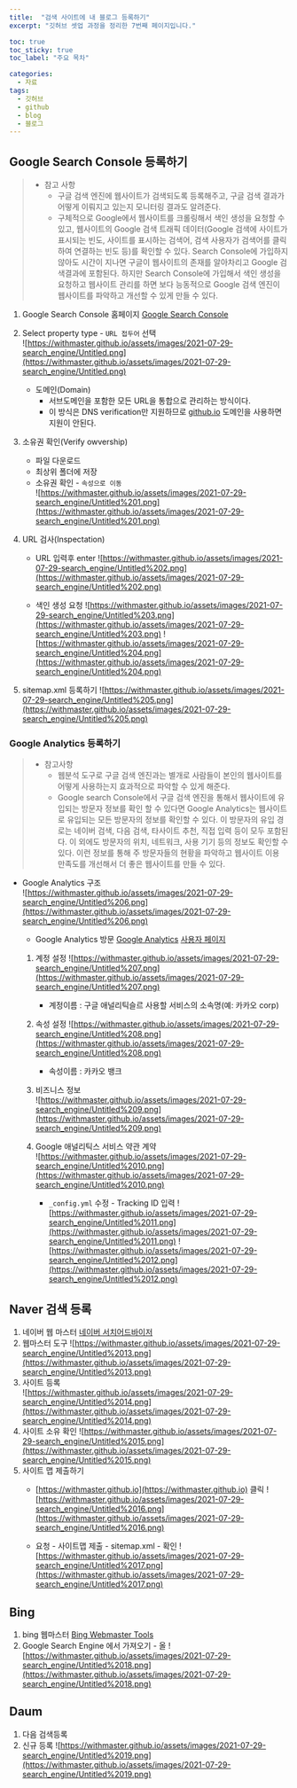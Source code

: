 ```yaml
---
title:  "검색 사이트에 내 블로그 등록하기"
excerpt: "깃허브 셋업 과정을 정리한 7번째 페이지입니다."

toc: true
toc_sticky: true
toc_label: "주요 목차"

categories:
  - 자료
tags:
  - 깃허브
  - github
  - blog
  - 블로그
---
```


## Google Search Console 등록하기
> * 참고 사항
>    * 구글 검색 엔진에 웹사이트가 검색되도록 등록해주고, 구글 검색 결과가 어떻게 이뤄지고 있는지 모니터링 결과도 알려준다.
>    * 구체적으로 Google에서 웹사이트를 크롤링해서 색인 생성을 요청할 수 있고, 웹사이트의 Google 검색 트래픽 데이터(Google 검색에 사이트가 표시되는 빈도, 사이트를 표시하는 검색어, 검색 사용자가 검색어를 클릭하여 연결하는 빈도 등)를 확인할 수 있다. Search Console에 가입하지 않아도 시간이 지나면 구글이 웹사이트의 존재를 알아차리고 Google 검색결과에 포함된다. 하지만 Search Console에 가입해서 색인 생성을 요청하고 웹사이트 관리를 하면 보다 능동적으로 Google 검색 엔진이 웹사이트를 파악하고 개선할 수 있게 만들 수 있다.
1. Google Search Console 홈페이지
    [Google Search Console](https://search.google.com/search-console/about)

2. Select property type - `URL 접두어` 선택  
    ![https://withmaster.github.io/assets/images/2021-07-29-search_engine/Untitled.png](https://withmaster.github.io/assets/images/2021-07-29-search_engine/Untitled.png)
    * 도메인(Domain)
        * 서브도메인을 포함한 모든 URL을 통합으로 관리하는 방식이다.
        * 이 방식은 DNS verification만 지원하므로 [github.io](http://github.io/) 도메인을 사용하면 지원이 안된다.
3. 소유권 확인(Verify owvership)
    * 파일 다운로드
    * 최상위 폴더에 저장
    * 소유권 확인 - `속성으로 이동`      
    ![https://withmaster.github.io/assets/images/2021-07-29-search_engine/Untitled%201.png](https://withmaster.github.io/assets/images/2021-07-29-search_engine/Untitled%201.png)
             
4. URL 검사(Inspectation)
    * URL 입력후 enter
    ![https://withmaster.github.io/assets/images/2021-07-29-search_engine/Untitled%202.png](https://withmaster.github.io/assets/images/2021-07-29-search_engine/Untitled%202.png)

    * 색인 생성 요청
    ![https://withmaster.github.io/assets/images/2021-07-29-search_engine/Untitled%203.png](https://withmaster.github.io/assets/images/2021-07-29-search_engine/Untitled%203.png)
    ![https://withmaster.github.io/assets/images/2021-07-29-search_engine/Untitled%204.png](https://withmaster.github.io/assets/images/2021-07-29-search_engine/Untitled%204.png)

5. sitemap.xml 등록하기
    ![https://withmaster.github.io/assets/images/2021-07-29-search_engine/Untitled%205.png](https://withmaster.github.io/assets/images/2021-07-29-search_engine/Untitled%205.png)

### Google Analytics 등록하기
> * 참고사항       
>     * 웹분석 도구로 구글 검색 엔진과는 별개로 사람들이 본인의 웹사이트를 어떻게 사용하는지 효과적으로 파악할 수 있게 해준다.
>     * Google search Console에서 구글 검색 엔진을 통해서 웹사이트에 유입되는 방문자 정보를 확인 할 수 있다면 Google Analytics는 웹사이트로 유입되는 모든 방문자의 정보를 확인할 수 있다. 이 방문자의 유입 경로는 네이버 검색, 다음 검색, 타사이트 추천, 직접 입력 등이 모두 포함된다. 이 외에도 방문자의 위치, 네트워크, 사용 기기 등의 정보도 확인할 수 있다. 이런 정보를 통해 주 방문자들의 현황을 파악하고 웹사이트 이용 만족도를 개선해서 더 좋은 웹사이트를 만들 수 있다.
* Google Analytics 구조   
    ![https://withmaster.github.io/assets/images/2021-07-29-search_engine/Untitled%206.png](https://withmaster.github.io/assets/images/2021-07-29-search_engine/Untitled%206.png)

    - Google Analytics 방문
        [Google Analytics](https://analytics.google.com/analytics/web/provision/#/provision)
        [사용자 페이지](https://analytics.google.com/analytics/web/provision/#/a203159968w280572411p247767796/admin/tracking/tracking-code/)

    1. 계정 설정
        ![https://withmaster.github.io/assets/images/2021-07-29-search_engine/Untitled%207.png](https://withmaster.github.io/assets/images/2021-07-29-search_engine/Untitled%207.png)
        - 계정이름 : 구글 애널리틱슬르 사용할 서비스의 소속명(예: 카카오 corp)
    2. 속성 설정
        ![https://withmaster.github.io/assets/images/2021-07-29-search_engine/Untitled%208.png](https://withmaster.github.io/assets/images/2021-07-29-search_engine/Untitled%208.png)
        - 속성이름 : 카카오 뱅크
    3. 비즈니스 정보     
        ![https://withmaster.github.io/assets/images/2021-07-29-search_engine/Untitled%209.png](https://withmaster.github.io/assets/images/2021-07-29-search_engine/Untitled%209.png)
    4. Google 애널리틱스 서비스 약관 계약     
        ![https://withmaster.github.io/assets/images/2021-07-29-search_engine/Untitled%2010.png](https://withmaster.github.io/assets/images/2021-07-29-search_engine/Untitled%2010.png)

        - `_config.yml` 수정 - Tracking ID 입력
            ![https://withmaster.github.io/assets/images/2021-07-29-search_engine/Untitled%2011.png](https://withmaster.github.io/assets/images/2021-07-29-search_engine/Untitled%2011.png)
            ![https://withmaster.github.io/assets/images/2021-07-29-search_engine/Untitled%2012.png](https://withmaster.github.io/assets/images/2021-07-29-search_engine/Untitled%2012.png)

## Naver 검색 등록
1. 네이버 웹 마스터
    [네이버 서치어드바이저](https://searchadvisor.naver.com/)
2. 웹마스터 도구
    ![https://withmaster.github.io/assets/images/2021-07-29-search_engine/Untitled%2013.png](https://withmaster.github.io/assets/images/2021-07-29-search_engine/Untitled%2013.png)
3. 사이트 등록      
    ![https://withmaster.github.io/assets/images/2021-07-29-search_engine/Untitled%2014.png](https://withmaster.github.io/assets/images/2021-07-29-search_engine/Untitled%2014.png)
4. 사이트 소유 확인
    ![https://withmaster.github.io/assets/images/2021-07-29-search_engine/Untitled%2015.png](https://withmaster.github.io/assets/images/2021-07-29-search_engine/Untitled%2015.png)
5. 사이트 맵 제출하기
    * [https://withmaster.github.io](https://withmaster.github.io) 클릭
        ![https://withmaster.github.io/assets/images/2021-07-29-search_engine/Untitled%2016.png](https://withmaster.github.io/assets/images/2021-07-29-search_engine/Untitled%2016.png)

    * 요청 - 사이트맵 제출 - sitemap.xml - 확인
        ![https://withmaster.github.io/assets/images/2021-07-29-search_engine/Untitled%2017.png](https://withmaster.github.io/assets/images/2021-07-29-search_engine/Untitled%2017.png)

## Bing
1. bing 웹마스터
    [Bing Webmaster Tools](https://www.bing.com/webmasters/about)
2. Google Search Engine 에서 가져오기 - 올
    ![https://withmaster.github.io/assets/images/2021-07-29-search_engine/Untitled%2018.png](https://withmaster.github.io/assets/images/2021-07-29-search_engine/Untitled%2018.png)

## Daum
1. 다음 검색등록
    [](https://register.search.daum.net/index.daum)
2. 신규 등록
    ![https://withmaster.github.io/assets/images/2021-07-29-search_engine/Untitled%2019.png](https://withmaster.github.io/assets/images/2021-07-29-search_engine/Untitled%2019.png)